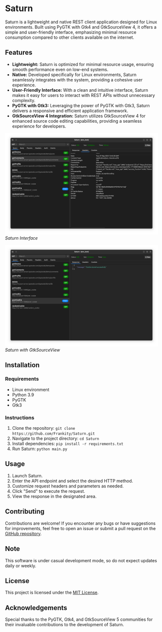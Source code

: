 # Saturn

Saturn is a lightweight and native REST client application designed for Linux environments. Built using PyGTK with Gtk4 and GtkSourceView 4, it offers a simple and user-friendly interface, emphasizing minimal resource consumption compared to other clients available on the internet.

## Features
- **Lightweight:** Saturn is optimized for minimal resource usage, ensuring smooth performance even on low-end systems.
- **Native:** Developed specifically for Linux environments, Saturn seamlessly integrates with the system, providing a cohesive user experience.
- **User-Friendly Interface:** With a clean and intuitive interface, Saturn makes it easy for users to interact with REST APIs without unnecessary complexity.
- **PyGTK with Gtk3:** Leveraging the power of PyGTK with Gtk3, Saturn delivers a responsive and efficient application framework.
- **GtkSourceView 4 Integration:** Saturn utilizes GtkSourceView 4 for enhanced source code editing capabilities, providing a seamless experience for developers.

![Saturn Interface](res/scr_3.png)
*Saturn Interface*

![Saturn GtkSourceView](res/scr_1.png)
*Saturn with GtkSourceView*

## Installation

### Requirements
- Linux environment
- Python 3.9
- PyGTK
- Gtk3

### Instructions
1. Clone the repository: `git clone https://github.com/Frankity/Saturn.git`
2. Navigate to the project directory: `cd Saturn`
3. Install dependencies: `pip install -r requirements.txt`
4. Run Saturn: `python main.py`

## Usage
1. Launch Saturn.
2. Enter the API endpoint and select the desired HTTP method.
3. Customize request headers and parameters as needed.
4. Click "Send" to execute the request.
5. View the response in the designated area.

## Contributing
Contributions are welcome! If you encounter any bugs or have suggestions for improvements, feel free to open an issue or submit a pull request on the [GitHub repository](https://github.com/Frankity/Saturn.git).

## Note
This software is under casual development mode, so do not expect updates daily or weekly. 

## License
This project is licensed under the [MIT License](https://opensource.org/license/MIT).

## Acknowledgements
Special thanks to the PyGTK, Gtk4, and GtkSourceView 5 communities for their invaluable contributions to the development of Saturn.

